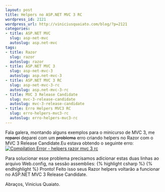 ```yaml
--- 
layout: post
title: Helpers no ASP.NET MVC 3 RC
wordpress_id: 2121
wordpress_url: http://viniciusquaiato.com/blog/?p=2121
categories: 
- title: ASP.NET MVC
  slug: asp-net-mvc
  autoslug: asp.net-mvc
tags: 
- title: Razor
  slug: razor
  autoslug: razor
- title: ASP.NET MVC 3
  slug: asp-net-mvc-3
  autoslug: asp.net-mvc-3
- title: ASP.NET MVC 3 RC
  slug: asp-net-mvc-3-rc
  autoslug: asp.net-mvc-3-rc
- title: MVC 3 Release Candidate
  slug: mvc-3-release-candidate
  autoslug: mvc-3-release-candidate
- title: Erro Helpers MVC3 RC
  slug: erro-helpers-mvc3-rc
  autoslug: erro-helpers-mvc3-rc
---
```



Fala galera, montando alguns exemplos para o minicurso de MVC 3, me <del datetime="2010-11-11T11:08:15+00:00">reparei</del> deparei com um <del datetime="2010-11-11T11:08:15+00:00">problema</del> erro criando helpers no Razor com o MVC 3 Release Candidate.Eu estava obtendo o seguinte erro:[![Compilation Error - helpers razor mvc 3 rc](http://viniciusquaiato.com/images_posts/Compilation-Error-helpers-razor-mvc-3-rc-300x257.png "Compilation Error - helpers razor mvc 3 rc")](http://viniciusquaiato.com/images_posts/Compilation-Error-helpers-razor-mvc-3-rc.png)

Para solucionar esse problema precisamos adicionar estas duas linhas ao arquivo Web.config, na sessão assemblies:
{% highlight csharp %}
<add assembly="WebMatrix.Data, Version=1.0.0.0, Culture=neutral, PublicKeyToken=31BF3856AD364E35" /><add assembly="WebMatrix.WebData, Version=1.0.0.0, Culture=neutral, PublicKeyToken=31BF3856AD364E35" />
{% endhighlight %}
Pronto! Feito isso seus Razor helpers voltarão a funcionar no ASP.NET MVC 3 Release Candidate.

Abraços,
Vinicius Quaiato.
